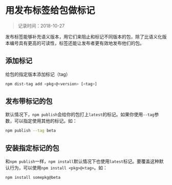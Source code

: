 # 用发布标签给包做标记
> 记录时间：2018-10-27

发布标签能够补充语义版本，用它们来阻止和标记不同版本的包，除了比语义化版本编号具有更高的可读性，标签还能让发布者更有效地发布他们的包。

## 添加标记
给包的指定版本添加标记（tag）
```sh
npm dist-tag add <pkg>@<version> [<tag>]
```

## 发布带标记的包

默认情况下，`npm publish`会给你的包打上`latest`的标记。如果你使用`--tag`参数，可以指定使用其他的标记。如：
```sh
npm publish --tag beta
```

## 安装指定标记的包

和`npm publish`一样，`npm install`默认情况下也使用`latest`标记。要覆盖这种默认行为，可以使用`npm install <pkg>@<tag>`。如：
```sh
npm install somepkg@beta
```
